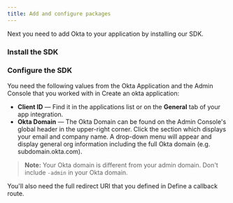 ```yaml
---
title: Add and configure packages
---
```

Next you need to add Okta to your application by installing our SDK.

### Install the SDK

<StackSelector snippet="installsdk"/>

### Configure the SDK

You need the following values from the Okta Application and the Admin Console that you worked with in <GuideLink link="../create-okta-application">Create an okta application</GuideLink>:

* **Client ID** &mdash; Find it in the applications list or on the **General** tab of your app integration.
* **Okta Domain** &mdash; The Okta Domain can be found on the Admin Console's global header in the upper-right corner. Click the section which displays your email and company name.  A drop-down menu will appear and display general org information including the full Okta domain (e.g. subdomain.okta.com).

> **Note:** Your Okta domain is different from your admin domain. Don't include `-admin` in your Okta domain.

You'll also need the full redirect URI that you defined in <GuideLink link="../define-callback">Define a callback route</GuideLink>.

<StackSelector snippet="configuremid"/>

<NextSectionLink/>
